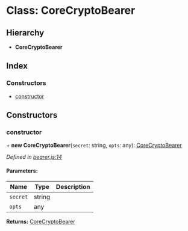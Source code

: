 # Class: CoreCryptoBearer

## Hierarchy

* **CoreCryptoBearer**

## Index

### Constructors

* [constructor](docs/classes/corecryptobearer.md#constructor)

## Constructors

### constructor

\+ **new CoreCryptoBearer**(`secret`: string, `opts`: any): [CoreCryptoBearer](docs/classes/corecryptobearer.md)

*Defined in [bearer.js:14](https://github.com/rubeniskov/cuser/blob/79d8370/packages/crypto/bearer.js#L14)*

#### Parameters:

Name | Type | Description |
------ | ------ | ------ |
`secret` | string |  |
`opts` | any |   |

**Returns:** [CoreCryptoBearer](docs/classes/corecryptobearer.md)
